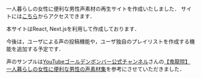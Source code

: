 一人暮らしの女性に便利な男性声素材の再生サイトを作成いたしました．
サイトには[こちら](https://voice-share-1-5jkf7welc-h-sogabe.vercel.app/)からアクセスできます．

本サイトはReact, Next.jsを利用して作成しております．

今後は，ユーザによる声の投稿機能や，ユーザ独自のプレイリストを作成する機能を追加する予定です．

声のサンプルは[YouTubeゴールデンボンバー公式チャンネル](https://www.youtube.com/channel/UC4wKG5KyK_jstc2g01PZBcg)さんの[【鬼龍院】一人暮らしの女性に便利な男性の声素材集](https://www.youtube.com/watch?v=yVL3FcA-FAY&t=19s)を参考にさせていただきました．
